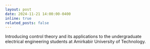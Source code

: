 ```yaml
---
layout: post
date: 2024-11-21 14:00:00-0400
inline: true
related_posts: false
---
```

Introducing control theory and its applications to the undergraduate electrical engineering students at Amirkabir University of Technology.
